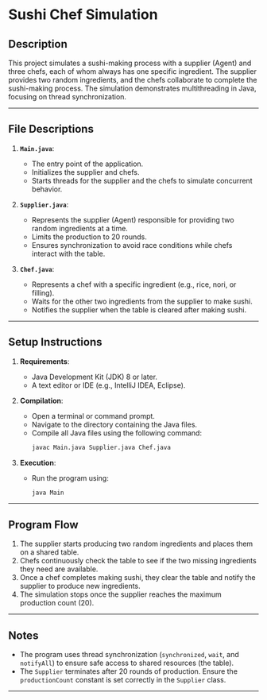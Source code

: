 # Sushi Chef Simulation

## Description
This project simulates a sushi-making process with a supplier (Agent) and three chefs, each of whom always has one specific ingredient. The supplier provides two random ingredients, and the chefs collaborate to complete the sushi-making process. The simulation demonstrates multithreading in Java, focusing on thread synchronization.

---

## File Descriptions
1. **`Main.java`**:
    - The entry point of the application.
    - Initializes the supplier and chefs.
    - Starts threads for the supplier and the chefs to simulate concurrent behavior.

2. **`Supplier.java`**:
    - Represents the supplier (Agent) responsible for providing two random ingredients at a time.
    - Limits the production to 20 rounds.
    - Ensures synchronization to avoid race conditions while chefs interact with the table.

3. **`Chef.java`**:
    - Represents a chef with a specific ingredient (e.g., rice, nori, or filling).
    - Waits for the other two ingredients from the supplier to make sushi.
    - Notifies the supplier when the table is cleared after making sushi.

---

## Setup Instructions

1. **Requirements**:
    - Java Development Kit (JDK) 8 or later.
    - A text editor or IDE (e.g., IntelliJ IDEA, Eclipse).

2. **Compilation**:
    - Open a terminal or command prompt.
    - Navigate to the directory containing the Java files.
    - Compile all Java files using the following command:
      ```bash
      javac Main.java Supplier.java Chef.java
      ```

3. **Execution**:
    - Run the program using:
      ```bash
      java Main
      ```

---

## Program Flow
1. The supplier starts producing two random ingredients and places them on a shared table.
2. Chefs continuously check the table to see if the two missing ingredients they need are available.
3. Once a chef completes making sushi, they clear the table and notify the supplier to produce new ingredients.
4. The simulation stops once the supplier reaches the maximum production count (20).

---

## Notes
- The program uses thread synchronization (`synchronized`, `wait`, and `notifyAll`) to ensure safe access to shared resources (the table).
- The `Supplier` terminates after 20 rounds of production. Ensure the `productionCount` constant is set correctly in the `Supplier` class.

---